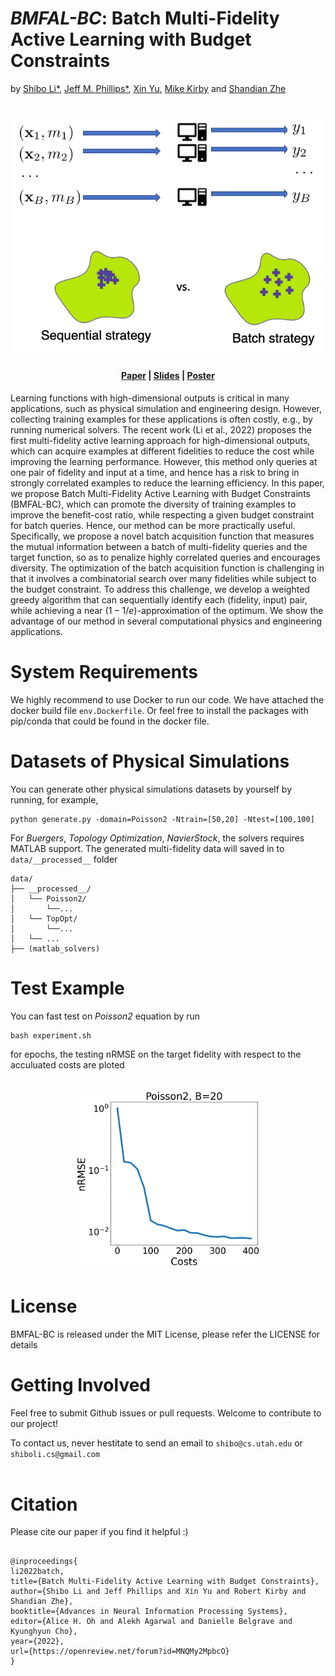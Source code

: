 # *BMFAL-BC*: Batch Multi-Fidelity Active Learning with Budget Constraints

by [Shibo Li*](https://imshibo.com), [Jeff M. Phillips*](https://www.cs.utah.edu/~jeffp/), [Xin Yu](https://yuxwind.github.io/), [Mike Kirby](https://www.cs.utah.edu/~kirby/) and [Shandian Zhe](https://www.cs.utah.edu/~zhe/)

<p align="center">
    <br>
    <img src="images/bdmfal_illustrate.png" width="600" />
    <br>
<p>

<h4 align="center">
    <p>
        <a href="https://openreview.net/forum?id=MNQMy2MpbcO">Paper</a> |
        <a href="https://github.com/shib0li/BDMFAL-BC/blob/main/images/slides.pdf">Slides</a> |
        <a href="https://github.com/shib0li/BDMFAL-BC/blob/main/images/poster.pdf">Poster</a> 
    <p>
</h4>


Learning functions with high-dimensional outputs is critical in many applications, such as physical simulation and engineering design. However, collecting training examples for these applications is often costly, e.g., by running numerical solvers. The recent work (Li et al., 2022) proposes the first multi-fidelity active learning approach for high-dimensional outputs, which can acquire examples at different fidelities to reduce the cost while improving the learning performance. However,  this method only queries at one pair of fidelity and input at a time, and hence has a risk to bring in strongly correlated examples to reduce the learning efficiency. In this paper, we propose Batch Multi-Fidelity Active Learning with Budget Constraints (BMFAL-BC), which can promote the diversity of training examples to improve the benefit-cost ratio, while respecting a given budget constraint for batch queries. Hence, our method can be more practically useful. Specifically, we propose a novel batch acquisition function that measures the mutual information between a batch of multi-fidelity queries and the target function, so as to penalize highly correlated queries and encourages diversity. 
The optimization of the batch acquisition function is challenging in that it involves a combinatorial search over many fidelities while subject to the budget constraint. To address this challenge, we develop a weighted greedy algorithm that can sequentially identify each (fidelity, input) pair, while achieving a near $(1 - 1/e)$-approximation of the optimum. We show the advantage of our method in several computational physics and engineering applications. 

<!-- IFC-ODE $^2$ /GPT -->

# System Requirements

We highly recommend to use Docker to run our code. We have attached the docker build file `env.Dockerfile`. Or feel free to install the packages with pip/conda that could be found in the docker file.

# Datasets of Physical Simulations

You can generate other physical simulations datasets by yourself by running, for example,

```
python generate.py -domain=Poisson2 -Ntrain=[50,20] -Ntest=[100,100]

```
For *Buergers*, *Topology Optimization*, *NavierStock*, the solvers requires MATLAB support. The generated multi-fidelity data will saved in to `data/__processed__` folder


```
data/
├── __processed__/
│   └── Poisson2/
│       └──...
│   └── TopOpt/
│       └──...
│   └── ...
├── (matlab_solvers)
```


# Test Example

You can fast test on *Poisson2* equation by run
```
bash experiment.sh
```
for  epochs, the testing nRMSE on the target fidelity with respect to the acculuated costs are ploted

<p align="center">
    <br>
    <img src="images/errs_Poisson2.png" width="300" />
    <br>
<p>



# License

BMFAL-BC is released under the MIT License, please refer the LICENSE for details

# Getting Involved
Feel free to submit Github issues or pull requests. Welcome to contribute to our project!

To contact us, never hestitate to send an email to `shibo@cs.utah.edu` or `shiboli.cs@gmail.com` 
<br></br>


# Citation
Please cite our paper if you find it helpful :)

```

@inproceedings{
li2022batch,
title={Batch Multi-Fidelity Active Learning with Budget Constraints},
author={Shibo Li and Jeff Phillips and Xin Yu and Robert Kirby and Shandian Zhe},
booktitle={Advances in Neural Information Processing Systems},
editor={Alice H. Oh and Alekh Agarwal and Danielle Belgrave and Kyunghyun Cho},
year={2022},
url={https://openreview.net/forum?id=MNQMy2MpbcO}
}

```
<br></br>
